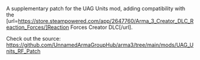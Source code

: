 A supplementary patch for the UAG Units mod, adding compatibility with the [url=https://store.steampowered.com/app/2647760/Arma_3_Creator_DLC_Reaction_Forces/]Reaction Forces Creator DLC[/url].

Check out the source: https://github.com/UnnamedArmaGroupHub/arma3/tree/main/mods/UAG_Units_RF_Patch
